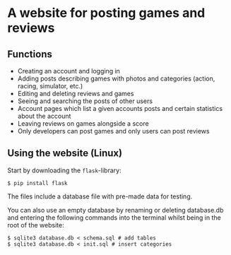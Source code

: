 # A website for posting games and reviews

## Functions

* Creating an account and logging in
* Adding posts describing games with photos and categories (action, racing, simulator, etc.)
* Editing and deleting reviews and games
* Seeing and searching the posts of other users
* Account pages which list a given accounts posts and certain statistics about the account
* Leaving reviews on games alongside a score
* Only developers can post games and only users can post reviews

## Using the website (Linux)

Start by downloading the `flask`-library:
```
$ pip install flask
```

The files include a database file with pre-made data for testing.

You can also use an empty database by renaming or deleting database.db and entering the following commands into the terminal whilst being in the root of the website:
```
$ sqlite3 database.db < schema.sql # add tables
$ sqlite3 database.db < init.sql # insert categories
```